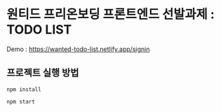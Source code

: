 # 원티드 프리온보딩 프론트엔드 선발과제 : TODO LIST

Demo : https://wanted-todo-list.netlify.app/signin

## 프로젝트 실행 방법

```
npm install
```

```
npm start
```

